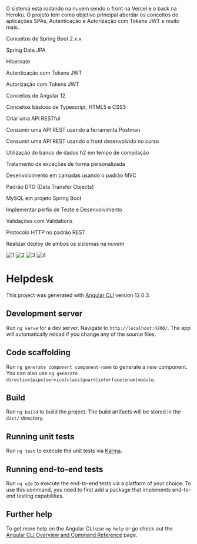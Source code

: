 O sistema está rodando na nuvem sendo o front na Vercel e o back na Heroku.
O projeto tem como objetivo principal abordar os conceitos de aplicações SPAs, Autenticação e Autorização com Tokens JWT e muito mais.

Conceitos de Spring Boot 2.x.x

Spring Data JPA

Hibernate

Autenticação com Tokens JWT

Autorização com Tokens JWT

Conceitos de Angular 12

Conceitos básicos de Typescript, HTML5 e CSS3

Criar uma API RESTful

Consumir uma API REST usando a ferramenta Postman

Consumir uma API REST usando o front desenvolvido no curso

Utilização do banco de dados h2 em tempo de compilação

Tratamento de exceções de forma personalizada

Desenvolvimento em camadas usando o padrão MVC

Padrão DTO (Data Transfer Objects)

MySQL em projeto Spring Boot

Implementar perfis de Teste e Desenvolvimento

Validações com Validations

Protocolo HTTP no padrão REST

Realizar deploy de ambos os sistemas na nuvem

![1](https://user-images.githubusercontent.com/11077068/169576933-2c45e8c3-7f45-4d14-a129-358170474882.png)
![2](https://user-images.githubusercontent.com/11077068/169576944-993c4d91-701f-48fa-8ca5-8f092e145fef.png)
![3](https://user-images.githubusercontent.com/11077068/169576947-f4290414-2085-495e-827a-da3c1c819dbb.png)
![4](https://user-images.githubusercontent.com/11077068/169576949-964ba4ab-f462-48e7-96ed-3d1bf0e3c2d5.png)


# Helpdesk

This project was generated with [Angular CLI](https://github.com/angular/angular-cli) version 12.0.3.

## Development server

Run `ng serve` for a dev server. Navigate to `http://localhost:4200/`. The app will automatically reload if you change any of the source files.

## Code scaffolding

Run `ng generate component component-name` to generate a new component. You can also use `ng generate directive|pipe|service|class|guard|interface|enum|module`.

## Build

Run `ng build` to build the project. The build artifacts will be stored in the `dist/` directory.

## Running unit tests

Run `ng test` to execute the unit tests via [Karma](https://karma-runner.github.io).

## Running end-to-end tests

Run `ng e2e` to execute the end-to-end tests via a platform of your choice. To use this command, you need to first add a package that implements end-to-end testing capabilities.

## Further help

To get more help on the Angular CLI use `ng help` or go check out the [Angular CLI Overview and Command Reference](https://angular.io/cli) page.
